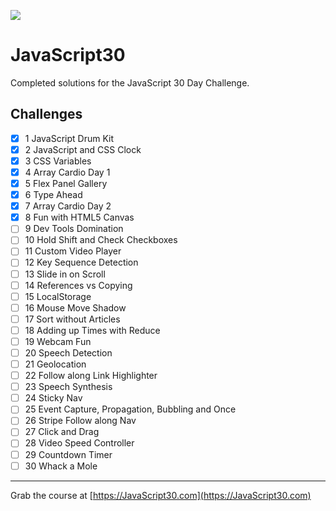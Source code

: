 ![](https://javascript30.com/images/JS3-social-share.png)

# JavaScript30

Completed solutions for the JavaScript 30 Day Challenge.

## Challenges

- [x] 1 JavaScript Drum Kit
- [x] 2 JavaScript and CSS Clock
- [x] 3 CSS Variables
- [x] 4 Array Cardio Day 1
- [x] 5 Flex Panel Gallery
- [x] 6 Type Ahead
- [x] 7 Array Cardio Day 2
- [x] 8 Fun with HTML5 Canvas
- [ ] 9 Dev Tools Domination
- [ ] 10 Hold Shift and Check Checkboxes
- [ ] 11 Custom Video Player
- [ ] 12 Key Sequence Detection
- [ ] 13 Slide in on Scroll
- [ ] 14 References vs Copying
- [ ] 15 LocalStorage
- [ ] 16 Mouse Move Shadow
- [ ] 17 Sort without Articles
- [ ] 18 Adding up Times with Reduce
- [ ] 19 Webcam Fun
- [ ] 20 Speech Detection
- [ ] 21 Geolocation
- [ ] 22 Follow along Link Highlighter
- [ ] 23 Speech Synthesis
- [ ] 24 Sticky Nav
- [ ] 25 Event Capture, Propagation, Bubbling and Once
- [ ] 26 Stripe Follow along Nav
- [ ] 27 Click and Drag
- [ ] 28 Video Speed Controller
- [ ] 29 Countdown Timer
- [ ] 30 Whack a Mole

---

Grab the course at [https://JavaScript30.com](https://JavaScript30.com)